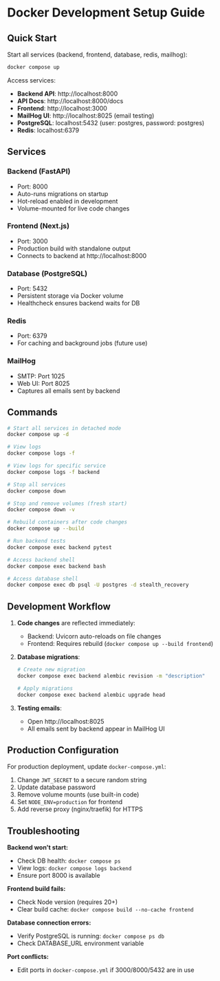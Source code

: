 # Docker Development Setup Guide

## Quick Start

Start all services (backend, frontend, database, redis, mailhog):

```bash
docker compose up
```

Access services:

- **Backend API**: http://localhost:8000
- **API Docs**: http://localhost:8000/docs
- **Frontend**: http://localhost:3000
- **MailHog UI**: http://localhost:8025 (email testing)
- **PostgreSQL**: localhost:5432 (user: postgres, password: postgres)
- **Redis**: localhost:6379

## Services

### Backend (FastAPI)

- Port: 8000
- Auto-runs migrations on startup
- Hot-reload enabled in development
- Volume-mounted for live code changes

### Frontend (Next.js)

- Port: 3000
- Production build with standalone output
- Connects to backend at http://localhost:8000

### Database (PostgreSQL)

- Port: 5432
- Persistent storage via Docker volume
- Healthcheck ensures backend waits for DB

### Redis

- Port: 6379
- For caching and background jobs (future use)

### MailHog

- SMTP: Port 1025
- Web UI: Port 8025
- Captures all emails sent by backend

## Commands

```bash
# Start all services in detached mode
docker compose up -d

# View logs
docker compose logs -f

# View logs for specific service
docker compose logs -f backend

# Stop all services
docker compose down

# Stop and remove volumes (fresh start)
docker compose down -v

# Rebuild containers after code changes
docker compose up --build

# Run backend tests
docker compose exec backend pytest

# Access backend shell
docker compose exec backend bash

# Access database shell
docker compose exec db psql -U postgres -d stealth_recovery
```

## Development Workflow

1. **Code changes** are reflected immediately:

   - Backend: Uvicorn auto-reloads on file changes
   - Frontend: Requires rebuild (`docker compose up --build frontend`)

2. **Database migrations**:

   ```bash
   # Create new migration
   docker compose exec backend alembic revision -m "description"

   # Apply migrations
   docker compose exec backend alembic upgrade head
   ```

3. **Testing emails**:
   - Open http://localhost:8025
   - All emails sent by backend appear in MailHog UI

## Production Configuration

For production deployment, update `docker-compose.yml`:

1. Change `JWT_SECRET` to a secure random string
2. Update database password
3. Remove volume mounts (use built-in code)
4. Set `NODE_ENV=production` for frontend
5. Add reverse proxy (nginx/traefik) for HTTPS

## Troubleshooting

**Backend won't start:**

- Check DB health: `docker compose ps`
- View logs: `docker compose logs backend`
- Ensure port 8000 is available

**Frontend build fails:**

- Check Node version (requires 20+)
- Clear build cache: `docker compose build --no-cache frontend`

**Database connection errors:**

- Verify PostgreSQL is running: `docker compose ps db`
- Check DATABASE_URL environment variable

**Port conflicts:**

- Edit ports in `docker-compose.yml` if 3000/8000/5432 are in use
